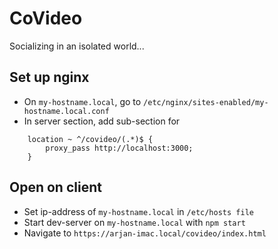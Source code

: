 # CoVideo

Socializing in an isolated world...

## Set up nginx
- On `my-hostname.local`, go to `/etc/nginx/sites-enabled/my-hostname.local.conf`
- In server section, add sub-section for 
```
    location ~ ^/covideo/(.*)$ {
        proxy_pass http://localhost:3000;
    }
```

## Open on client
- Set ip-address of `my-hostname.local` in `/etc/hosts file`
- Start dev-server on `my-hostname.local` with `npm start`
- Navigate to `https://arjan-imac.local/covideo/index.html`

